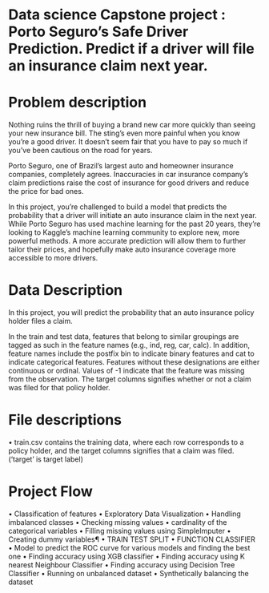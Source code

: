 # Data science Capstone project : Porto Seguro’s Safe Driver Prediction. Predict if a driver will file an insurance claim next year.

# Problem description

Nothing ruins the thrill of buying a brand new car more quickly than seeing your new insurance bill. The sting’s even more painful when you know you’re a good driver. It doesn’t seem fair that you have to pay so much if you’ve been cautious on the road for years.

Porto Seguro, one of Brazil’s largest auto and homeowner insurance companies, completely agrees. Inaccuracies in car insurance company’s claim predictions raise the cost of insurance for good drivers and reduce the price for bad ones.

In this project, you’re challenged to build a model that predicts the probability that a driver will initiate an auto insurance claim in the next year. While Porto Seguro has used machine learning for the past 20 years, they’re looking to Kaggle’s machine learning community to explore new, more powerful methods. A more accurate prediction will allow them to further tailor their prices, and hopefully make auto insurance coverage more accessible to more drivers.

# Data Description

In this project, you will predict the probability that an auto insurance policy holder files a claim.

In the train and test data, features that belong to similar groupings are tagged as such in the feature names (e.g., ind, reg, car, calc). In addition, feature names include the postfix bin to indicate binary features and cat to indicate categorical features. Features without these designations are either continuous or ordinal. Values of -1 indicate that the feature was missing from the observation. The target columns signifies whether or not a claim was filed for that policy holder.

# File descriptions

•	train.csv contains the training data, where each row corresponds to a policy holder, and the target columns signifies that a claim was filed.  (‘target’ is target label)

# Project Flow
• Classification of features
• Exploratory Data Visualization
• Handling imbalanced classes
• Checking missing values
• cardinality of the categorical variables
• Filling missing values using SimpleImputer
• Creating dummy variables¶
• TRAIN TEST SPLIT
• FUNCTION CLASSIFIER
• Model to predict the ROC curve for various models and finding the best one
• Finding accuracy using XGB classifier
• Finding accuracy using K nearest Neighbour Classifier
• Finding accuracy using Decision Tree Classifier
• Running on unbalanced dataset
• Synthetically balancing the dataset


